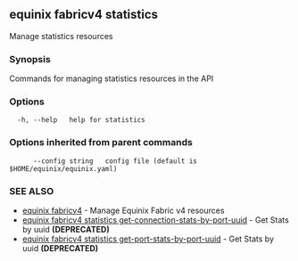 ## equinix fabricv4 statistics

Manage statistics resources

### Synopsis

Commands for managing statistics resources in the API

### Options

```
  -h, --help   help for statistics
```

### Options inherited from parent commands

```
      --config string   config file (default is $HOME/equinix/equinix.yaml)
```

### SEE ALSO

* [equinix fabricv4](equinix_fabricv4.md)	 - Manage Equinix Fabric v4 resources
* [equinix fabricv4 statistics get-connection-stats-by-port-uuid](equinix_fabricv4_statistics_get-connection-stats-by-port-uuid.md)	 - Get Stats by uuid **(DEPRECATED)**
* [equinix fabricv4 statistics get-port-stats-by-port-uuid](equinix_fabricv4_statistics_get-port-stats-by-port-uuid.md)	 - Get Stats by uuid **(DEPRECATED)**

